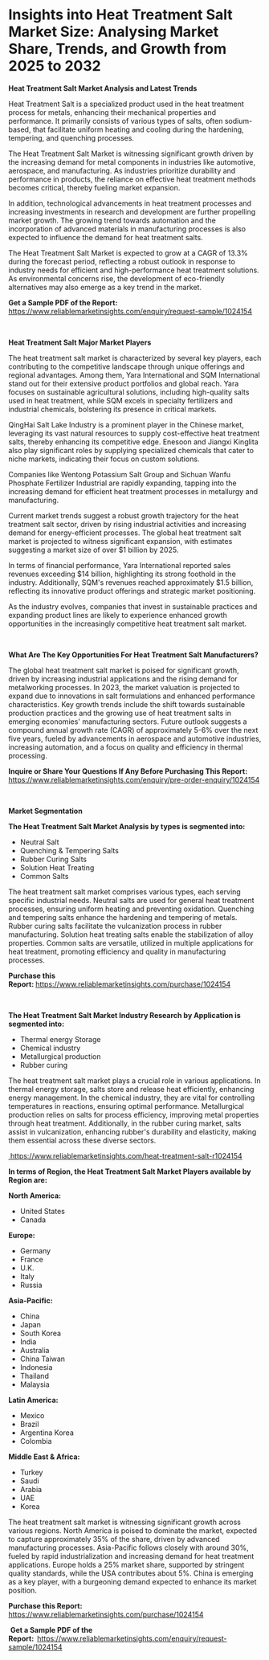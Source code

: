 <p><h1>Insights into Heat Treatment Salt Market Size: Analysing Market Share, Trends, and Growth from 2025 to 2032</h1></p><p><strong>Heat Treatment Salt Market Analysis and Latest Trends</strong></p>
<p><p>Heat Treatment Salt is a specialized product used in the heat treatment process for metals, enhancing their mechanical properties and performance. It primarily consists of various types of salts, often sodium-based, that facilitate uniform heating and cooling during the hardening, tempering, and quenching processes. </p><p>The Heat Treatment Salt Market is witnessing significant growth driven by the increasing demand for metal components in industries like automotive, aerospace, and manufacturing. As industries prioritize durability and performance in products, the reliance on effective heat treatment methods becomes critical, thereby fueling market expansion. </p><p>In addition, technological advancements in heat treatment processes and increasing investments in research and development are further propelling market growth. The growing trend towards automation and the incorporation of advanced materials in manufacturing processes is also expected to influence the demand for heat treatment salts. </p><p>The Heat Treatment Salt Market is expected to grow at a CAGR of 13.3% during the forecast period, reflecting a robust outlook in response to industry needs for efficient and high-performance heat treatment solutions. As environmental concerns rise, the development of eco-friendly alternatives may also emerge as a key trend in the market.</p></p>
<p><strong>Get a Sample PDF of the Report:&nbsp;</strong> <a href="https://www.reliablemarketinsights.com/enquiry/request-sample/1024154?utm_campaign=2624&utm_medium=2&utm_source=Github&utm_content=ia&utm_term=17042025&utm_id=heat-treatment-salt">https://www.reliablemarketinsights.com/enquiry/request-sample/1024154</a></p>
<p>&nbsp;</p>
<p><strong>Heat Treatment Salt Major Market Players</strong></p>
<p><p>The heat treatment salt market is characterized by several key players, each contributing to the competitive landscape through unique offerings and regional advantages. Among them, Yara International and SQM International stand out for their extensive product portfolios and global reach. Yara focuses on sustainable agricultural solutions, including high-quality salts used in heat treatment, while SQM excels in specialty fertilizers and industrial chemicals, bolstering its presence in critical markets.</p><p>QingHai Salt Lake Industry is a prominent player in the Chinese market, leveraging its vast natural resources to supply cost-effective heat treatment salts, thereby enhancing its competitive edge. Enesoon and Jiangxi Kinglita also play significant roles by supplying specialized chemicals that cater to niche markets, indicating their focus on custom solutions.</p><p>Companies like Wentong Potassium Salt Group and Sichuan Wanfu Phosphate Fertilizer Industrial are rapidly expanding, tapping into the increasing demand for efficient heat treatment processes in metallurgy and manufacturing. </p><p>Current market trends suggest a robust growth trajectory for the heat treatment salt sector, driven by rising industrial activities and increasing demand for energy-efficient processes. The global heat treatment salt market is projected to witness significant expansion, with estimates suggesting a market size of over $1 billion by 2025.</p><p>In terms of financial performance, Yara International reported sales revenues exceeding $14 billion, highlighting its strong foothold in the industry. Additionally, SQM's revenues reached approximately $1.5 billion, reflecting its innovative product offerings and strategic market positioning.</p><p>As the industry evolves, companies that invest in sustainable practices and expanding product lines are likely to experience enhanced growth opportunities in the increasingly competitive heat treatment salt market.</p></p>
<p>&nbsp;</p>
<p><strong>What Are The Key Opportunities For Heat Treatment Salt Manufacturers?</strong></p>
<p><p>The global heat treatment salt market is poised for significant growth, driven by increasing industrial applications and the rising demand for metalworking processes. In 2023, the market valuation is projected to expand due to innovations in salt formulations and enhanced performance characteristics. Key growth trends include the shift towards sustainable production practices and the growing use of heat treatment salts in emerging economies' manufacturing sectors. Future outlook suggests a compound annual growth rate (CAGR) of approximately 5-6% over the next five years, fueled by advancements in aerospace and automotive industries, increasing automation, and a focus on quality and efficiency in thermal processing.</p></p>
<p><strong>Inquire or Share Your Questions If Any Before Purchasing This Report:</strong> <a href="https://www.reliablemarketinsights.com/enquiry/pre-order-enquiry/1024154?utm_campaign=2624&utm_medium=2&utm_source=Github&utm_content=ia&utm_term=17042025&utm_id=heat-treatment-salt">https://www.reliablemarketinsights.com/enquiry/pre-order-enquiry/1024154</a></p>
<p>&nbsp;</p>
<p><strong>Market Segmentation</strong></p>
<p><strong>The Heat Treatment Salt Market Analysis by types is segmented into:</strong></p>
<p><ul><li>Neutral Salt</li><li>Quenching & Tempering Salts</li><li>Rubber Curing Salts</li><li>Solution Heat Treating</li><li>Common Salts</li></ul></p>
<p><p>The heat treatment salt market comprises various types, each serving specific industrial needs. Neutral salts are used for general heat treatment processes, ensuring uniform heating and preventing oxidation. Quenching and tempering salts enhance the hardening and tempering of metals. Rubber curing salts facilitate the vulcanization process in rubber manufacturing. Solution heat treating salts enable the stabilization of alloy properties. Common salts are versatile, utilized in multiple applications for heat treatment, promoting efficiency and quality in manufacturing processes.</p></p>
<p><strong>Purchase this Report:&nbsp;</strong><a href="https://www.reliablemarketinsights.com/purchase/1024154?utm_campaign=2624&utm_medium=2&utm_source=Github&utm_content=ia&utm_term=17042025&utm_id=heat-treatment-salt">https://www.reliablemarketinsights.com/purchase/1024154</a></p>
<p>&nbsp;</p>
<p><strong>The Heat Treatment Salt Market Industry Research by Application is segmented into:</strong></p>
<p><ul><li>Thermal energy Storage</li><li>Chemical industry</li><li>Metallurgical production</li><li>Rubber curing</li></ul></p>
<p><p>The heat treatment salt market plays a crucial role in various applications. In thermal energy storage, salts store and release heat efficiently, enhancing energy management. In the chemical industry, they are vital for controlling temperatures in reactions, ensuring optimal performance. Metallurgical production relies on salts for process efficiency, improving metal properties through heat treatment. Additionally, in the rubber curing market, salts assist in vulcanization, enhancing rubber's durability and elasticity, making them essential across these diverse sectors.</p></p>
<p><a href="https://www.reliablemarketinsights.com/heat-treatment-salt-r1024154?utm_campaign=2624&utm_medium=2&utm_source=Github&utm_content=ia&utm_term=17042025&utm_id=heat-treatment-salt">&nbsp;https://www.reliablemarketinsights.com/heat-treatment-salt-r1024154</a></p>
<p><strong>In terms of Region, the Heat Treatment Salt Market Players available by Region are:</strong></p>
<p>
    <p> <strong> North America: </strong>
        <ul>
            <li>United States</li>
            <li>Canada</li>
        </ul>
        </p> 
    <p> <strong> Europe: </strong>
        <ul>
            <li>Germany</li>
            <li>France</li>
            <li>U.K.</li>
            <li>Italy</li>
            <li>Russia</li>
        </ul>
        </p> 
    <p> <strong> Asia-Pacific: </strong>
        <ul>
            <li>China</li>
            <li>Japan</li>
            <li>South Korea</li>
            <li>India</li>
            <li>Australia</li>
            <li>China Taiwan</li>
            <li>Indonesia</li>
            <li>Thailand</li>
            <li>Malaysia</li>
        </ul>
        </p> 
    <p> <strong> Latin America: </strong>
        <ul>
            <li>Mexico</li>
            <li>Brazil</li>
            <li>Argentina Korea</li>
            <li>Colombia</li>
        </ul>
        </p> 
    <p> <strong> Middle East & Africa: </strong>
        <ul>
            <li>Turkey</li>
            <li>Saudi</li>
            <li>Arabia</li>
            <li>UAE</li>
            <li>Korea</li>
        </ul>
    </p>
    </p>
<p><p>The heat treatment salt market is witnessing significant growth across various regions. North America is poised to dominate the market, expected to capture approximately 35% of the share, driven by advanced manufacturing processes. Asia-Pacific follows closely with around 30%, fueled by rapid industrialization and increasing demand for heat treatment applications. Europe holds a 25% market share, supported by stringent quality standards, while the USA contributes about 5%. China is emerging as a key player, with a burgeoning demand expected to enhance its market position.</p></p>
<p><strong>Purchase this Report: </strong><a href="https://www.reliablemarketinsights.com/purchase/1024154?utm_campaign=2624&utm_medium=2&utm_source=Github&utm_content=ia&utm_term=17042025&utm_id=heat-treatment-salt">https://www.reliablemarketinsights.com/purchase/1024154</a></p>
<p>&nbsp;<strong>Get a Sample PDF of the Report:&nbsp;&nbsp;</strong><a href="https://www.reliablemarketinsights.com/enquiry/request-sample/1024154?utm_campaign=2624&utm_medium=2&utm_source=Github&utm_content=ia&utm_term=17042025&utm_id=heat-treatment-salt">https://www.reliablemarketinsights.com/enquiry/request-sample/1024154</a></p>
<p><strong></strong></p>
<p><p></p><p></p><p></p></p>